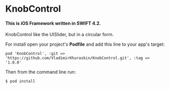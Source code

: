 # KnobControl

#### This is iOS Framework written in SWIFT 4.2. 
KnobControl like the UISlider, but in a circular form.

For install open your project's **Podfile** and add this line to your app's target:

``` pod 'KnobControl', :git => 'https://github.com/VladimirKhuraskin/KnobControl.git', :tag => '1.0.0' ```

Then from the command line run:

``` $ pod install ```
